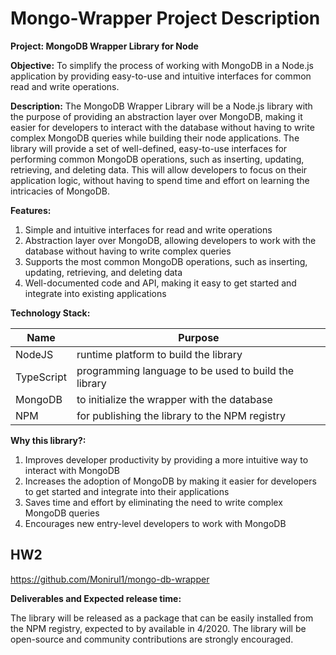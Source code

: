# Mongo-Wrapper Project Description

<strong> Project: MongoDB Wrapper Library for Node </strong>

<strong>Objective:</strong>
To simplify the process of working with MongoDB in a Node.js application by providing easy-to-use and intuitive interfaces for common read and write operations.

<strong>Description:</strong> The MongoDB Wrapper Library will be a Node.js library with the purpose of providing an abstraction layer over MongoDB, making it easier for developers to interact with the database without having to write complex MongoDB queries while building their node applications. The library will provide a set of well-defined, easy-to-use interfaces for performing common MongoDB operations, such as inserting, updating, retrieving, and deleting data. This will allow developers to focus on their application logic, without having to spend time and effort on learning the intricacies of MongoDB.

<strong>Features:</strong>

1. Simple and intuitive interfaces for read and write operations
2. Abstraction layer over MongoDB, allowing developers to work with the database without having to write complex queries
3. Supports the most common MongoDB operations, such as inserting, updating, retrieving, and deleting data
4. Well-documented code and API, making it easy to get started and integrate into existing applications

<strong>Technology Stack:</strong>

| Name  | Purpose |
| ------------- | ------------- |
| NodeJS    | runtime platform to build the library  |
| TypeScript    | programming language to be used to build the library  |
| MongoDB    | to initialize the wrapper with the database  |
| NPM   | for publishing the library to the NPM registry  |


<strong>Why this library?:</strong>

1. Improves developer productivity by providing a more intuitive way to interact with MongoDB
2. Increases the adoption of MongoDB by making it easier for developers to get started and integrate into their applications
3. Saves time and effort by eliminating the need to write complex MongoDB queries
4. Encourages new entry-level developers to work with MongoDB

## HW2
https://github.com/Monirul1/mongo-db-wrapper

<strong>Deliverables and Expected release time: </strong>

The library will be released as a package that can be easily installed from the NPM registry, expected to by available in 4/2020. The library will be open-source and community contributions are strongly encouraged.